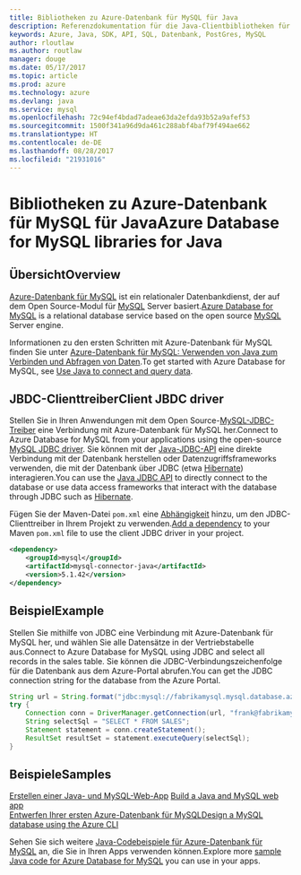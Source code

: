 ```yaml
---
title: Bibliotheken zu Azure-Datenbank für MySQL für Java
description: Referenzdokumentation für die Java-Clientbibliotheken für Azure-Datenbank für MySQL
keywords: Azure, Java, SDK, API, SQL, Datenbank, PostGres, MySQL
author: rloutlaw
ms.author: routlaw
manager: douge
ms.date: 05/17/2017
ms.topic: article
ms.prod: azure
ms.technology: azure
ms.devlang: java
ms.service: mysql
ms.openlocfilehash: 72c94ef4bdad7adeae63da2efda93b52a9afef53
ms.sourcegitcommit: 1500f341a96d9da461c288abf4baf79f494ae662
ms.translationtype: HT
ms.contentlocale: de-DE
ms.lasthandoff: 08/28/2017
ms.locfileid: "21931016"
---
```

# <a name="azure-database-for-mysql-libraries-for-java"></a><span data-ttu-id="58cf7-104">Bibliotheken zu Azure-Datenbank für MySQL für Java</span><span class="sxs-lookup"><span data-stu-id="58cf7-104">Azure Database for MySQL libraries for Java</span></span>

## <a name="overview"></a><span data-ttu-id="58cf7-105">Übersicht</span><span class="sxs-lookup"><span data-stu-id="58cf7-105">Overview</span></span>

<span data-ttu-id="58cf7-106">[Azure-Datenbank für MySQL](/azure/sql-database/sql-database-technical-overview) ist ein relationaler Datenbankdienst, der auf dem Open Source-Modul für [MySQL](https://www.mysql.com/) Server basiert.</span><span class="sxs-lookup"><span data-stu-id="58cf7-106">[Azure Database for MySQL](/azure/sql-database/sql-database-technical-overview) is a relational database service based on the open source [MySQL](https://www.mysql.com/) Server engine.</span></span> 

<span data-ttu-id="58cf7-107">Informationen zu den ersten Schritten mit Azure-Datenbank für MySQL finden Sie unter [Azure-Datenbank für MySQL: Verwenden von Java zum Verbinden und Abfragen von Daten](/azure/mysql/connect-java).</span><span class="sxs-lookup"><span data-stu-id="58cf7-107">To get started with Azure Database for MySQL, see [Use Java to connect and query data](/azure/mysql/connect-java).</span></span>

## <a name="client-jbdc-driver"></a><span data-ttu-id="58cf7-108">JBDC-Clienttreiber</span><span class="sxs-lookup"><span data-stu-id="58cf7-108">Client JBDC driver</span></span>

<span data-ttu-id="58cf7-109">Stellen Sie in Ihren Anwendungen mit dem Open Source-[MySQL-JDBC-Treiber](https://dev.mysql.com/downloads/connector/j/) eine Verbindung mit Azure-Datenbank für MySQL her.</span><span class="sxs-lookup"><span data-stu-id="58cf7-109">Connect to Azure Database for MySQL from your applications using the open-source [MySQL JDBC driver](https://dev.mysql.com/downloads/connector/j/).</span></span> <span data-ttu-id="58cf7-110">Sie können mit der [Java-JDBC-API](https://docs.oracle.com/javase/8/docs/technotes/guides/jdbc/) eine direkte Verbindung mit der Datenbank herstellen oder Datenzugriffsframeworks verwenden, die mit der Datenbank über JDBC (etwa [Hibernate](http://hibernate.org/)) interagieren.</span><span class="sxs-lookup"><span data-stu-id="58cf7-110">You can use the [Java JDBC API](https://docs.oracle.com/javase/8/docs/technotes/guides/jdbc/) to directly connect to the database or use data access frameworks that interact with the database through JDBC such as [Hibernate](http://hibernate.org/).</span></span>

<span data-ttu-id="58cf7-111">Fügen Sie der Maven-Datei `pom.xml` eine [Abhängigkeit](https://maven.apache.org/guides/getting-started/index.html#How_do_I_use_external_dependencies) hinzu, um den JDBC-Clienttreiber in Ihrem Projekt zu verwenden.</span><span class="sxs-lookup"><span data-stu-id="58cf7-111">[Add a dependency](https://maven.apache.org/guides/getting-started/index.html#How_do_I_use_external_dependencies) to your Maven `pom.xml` file to use the client JDBC driver in your project.</span></span>  

```XML
<dependency>
    <groupId>mysql</groupId>
    <artifactId>mysql-connector-java</artifactId>
    <version>5.1.42</version>
</dependency>
```   

## <a name="example"></a><span data-ttu-id="58cf7-112">Beispiel</span><span class="sxs-lookup"><span data-stu-id="58cf7-112">Example</span></span>

<span data-ttu-id="58cf7-113">Stellen Sie mithilfe von JDBC eine Verbindung mit Azure-Datenbank für MySQL her, und wählen Sie alle Datensätze in der Vertriebstabelle aus.</span><span class="sxs-lookup"><span data-stu-id="58cf7-113">Connect to Azure Database for MySQL using JDBC and select all records in the sales table.</span></span> <span data-ttu-id="58cf7-114">Sie können die JDBC-Verbindungszeichenfolge für die Datenbank aus dem Azure-Portal abrufen.</span><span class="sxs-lookup"><span data-stu-id="58cf7-114">You can get the JDBC connection string for the database from the Azure Portal.</span></span>

```java
String url = String.format("jdbc:mysql://fabrikamysql.mysql.database.azure.com:3306/fabrikamdb?verifyServerCertificate=true&useSSL=true&requireSSL=false");
try {
    Connection conn = DriverManager.getConnection(url, "frank@fabrikamysql", "aBcDeFgHiJkL");
    String selectSql = "SELECT * FROM SALES";
    Statement statement = conn.createStatement();
    ResultSet resultSet = statement.executeQuery(selectSql);
}
```

## <a name="samples"></a><span data-ttu-id="58cf7-115">Beispiele</span><span class="sxs-lookup"><span data-stu-id="58cf7-115">Samples</span></span>

<span data-ttu-id="58cf7-116">[Erstellen einer Java- und MySQL-Web-App](/azure/app-service-web/app-service-web-tutorial-java-mysql) </span><span class="sxs-lookup"><span data-stu-id="58cf7-116">[Build a Java and MySQL web app](/azure/app-service-web/app-service-web-tutorial-java-mysql) </span></span>  
[<span data-ttu-id="58cf7-117">Entwerfen Ihrer ersten Azure-Datenbank für MySQL</span><span class="sxs-lookup"><span data-stu-id="58cf7-117">Design a MySQL database using the Azure CLI</span></span>](/azure/mysql/tutorial-design-database-using-cli)   

<span data-ttu-id="58cf7-118">Sehen Sie sich weitere [Java-Codebeispiele für Azure-Datenbank für MySQL](https://azure.microsoft.com/resources/samples/?platform=java&term=mysql) an, die Sie in Ihren Apps verwenden können.</span><span class="sxs-lookup"><span data-stu-id="58cf7-118">Explore more [sample Java code for Azure Database for MySQL](https://azure.microsoft.com/resources/samples/?platform=java&term=mysql) you can use in your apps.</span></span>
